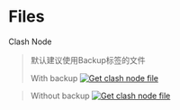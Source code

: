 # Files

Clash Node
> 默认建议使用Backup标签的文件
> 
> With backup
> [![Get clash node file](https://cors.openrc.xyz/https://github.com/OTRSU/Files/actions/workflows/freenode.yaml/badge.svg)](https://ghproxy.openrc.xyz/https://raw.githubusercontent.com/OTRSU/Files/main/node-backup.yaml)


> Without backup
> [![Get clash node file](https://cors.openrc.xyz/https://github.com/OTRSU/Files/actions/workflows/freenode.yaml/badge.svg)](https://ghproxy.openrc.xyz/https://raw.githubusercontent.com/OTRSU/Files/main/node.yaml)
